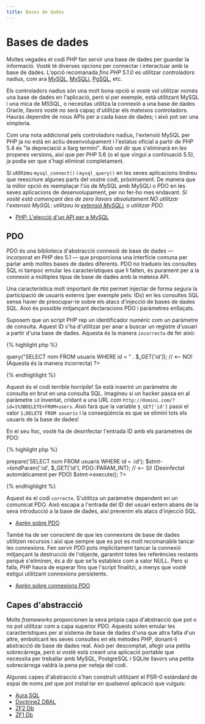 ```yaml
---
title: Bases de dades
---
```


# Bases de dades

Moltes vegades el codi PHP fan servir una base de dades per guardar la informació. Vostè té diverses opcions per connectar i interactuar amb la base de dades. L'opció recomanada _fins PHP 5.1.0_  es utilitzar controladors nadius, com ara [MySQL][mysql], [MySQLi][mysqli], [PgSQL][pgsql], etc.

Els controladors nadius són una molt bona opció si vostè vol utilitzar només una base de dades en l'aplicació, però si per exemple, està utilitzant MySQL i una mica de MSSQL, o necesitas utilitza la connexió a una base de dades Oracle, llavors vostè no serà capaç d'utilitzar els mateixos controladors. Hauràs dependre de nous APIs per a cada base de dades; i això pot ser una ximpleria.

Com una nota addicional pels controladors nadius, l'extensió MySQL per PHP ja no està en actiu desenvolupament i l'estatus oficial a partir de PHP 5.4 és "la depreciació a llarg termini". Això vol dir que s'eliminarà en les properes versions, així que per PHP 5.6 (o el que vingui a continuació 5.5), ja podia ser que s'hagi eliminat completament. 

Si utilitzeu `mysql_connect()` i `mysql_query()` en les seves aplicacions tindreu que reescriure algunes parts del vostre codi, pròximament. De manera que la millor opció és reemplaçar l'ús de MySQL amb MySQLi o PDO en les seves aplicacions de desenvolupament, per no fer-ho mes endavant. _Si vostè està començant des de zero llavors absolutament NO utilitzar l'extensió MySQL: utilitzeu la [extensió MySQLi][MySQLi], o utilitzar PDO._

* [PHP: L'elecció d'un API per a MySQL](http://php.net/manual/en/mysqlinfo.api.choosing.php)

## PDO

PDO és una biblioteca d'abstracció connexió de base de dades &mdash; incorporat en PHP des 5.1 &mdash; que proporciona una interfície comuna per parlar amb moltes bases de dades diferents. PDO no tradueix les consultes SQL ni tampoc emular les característiques que li falten, és purament per a la connexió a múltiples tipus de base de dades amb la mateixa API.

Una característica molt important de `PDO` permet injectar de forma segura la participació de usuaris externs (per exemple pels: IDs) en les consultes SQL sense haver de preocupar-te sobre els atacs d'injecció de bases de dades SQL. Això és possible mitjançant declaracions PDO i paràmetres enllaçats.

Suposem que un script PHP rep un identificador numèric com un paràmetre de consulta. Aquest ID s'ha d'utilitzar per anar a buscar un registre d'usuari a partir d'una base de dades. Aquesta és la manera `incorrecta` de fer això:

{% highlight php %}
<?php
$pdo = new PDO('sqlite:usuaris.db');
$pdo->query("SELECT nom FROM usuaris WHERE id = " . $_GET['id']); // <-- NO! (Aquesta és la manera incorrecta)
?>
{% endhighlight %}

Aquest és el codi terrible horripile! Se està inserint un paràmetre de consulta en brut en una consulta SQL. Imagineu si un hacker passa en al paràmetre `id` inventat, cridant a una URL com `http://domini.com/?id=1%3BDELETE+FROM+users`. Això farà que la variable `$_GET['id']` passi el valor `1;DELETE FROM usuaris` i la conseqüència es que se elimini tots els usuaris de la base de dades!

En el seu lloc, vostè ha de desinfectar l'entrada ID amb els paràmetres de PDO:

{% highlight php %}
<?php
$pdo = new PDO('sqlite:usuaris.db');
$stmt = $pdo->prepare('SELECT nom FROM usuaris WHERE id = :id');
$stmt->bindParam(':id', $_GET['id'], PDO::PARAM_INT); // <-- Si! (Desinfectat automàticament per PDO)
$stmt->execute();
?>
{% endhighlight %}

Aquest és el codi `correcte`. S'utilitza un paràmetre dependent en un comunicat PDO. Això escapa a l'entrada del ID del usuari extern abans de la seva introducció a la base de dades, així prevenim els atacs d'injecció SQL.

* [Aprèn sobre PDO][1]

També ha de ser conscient de que les connexions de base de dades utilitzen recursos i així que sempre que es pot es molt recomanable tancar les connexions. Fen servir PDO pots implícitament tancar la connexió mitjançant la destrucció de l'objecte, garantint totes les referències restants perquè s'eliminen, és a dir que se'ls estableix  com a valor NULL. Pero si falla, PHP haura de esperar fins que l'script finalitzi, a menys que vostè estigui utilitzant connexions persistents.

* [Aprèn sobre connexions PDO][5]

## Capes d'abstracció

Molts *frameworks* proporcionen la seva pròpia capa d'abstracció que pot o no pot utilitzar com a capa superior PDO. Aquests solen emular les característiques per al sistema de base de dades d'una que altra falta d'un altre, embolicant les seves consultes en els mètodes PHP, donant-li abstracció de base de dades real. Això per descomptat, afegir una petita sobrecàrrega, però si vostè està creant una aplicació portable que necessita per treballar amb MySQL, PostgreSQL i SQLite llavors una petita sobrecàrrega valdrà la pena per neteja del codi.

Algunes capes d'abstracció s'han construït utilitzant el PSR-0 estàndard de espai de noms pel que pot instal·lar en qualsevol aplicació que vulguis:

* [Aura SQL][6]
* [Doctrine2 DBAL][2]
* [ZF2 Db][4]
* [ZF1 Db][3]

[1]: http://www.php.net/manual/en/book.pdo.php
[2]: http://www.doctrine-project.org/projects/dbal.html
[3]: http://framework.zend.com/manual/en/zend.db.html
[4]: http://packages.zendframework.com/docs/latest/manual/en/index.html#zend-db
[5]: http://php.net/manual/en/pdo.connections.php
[6]: https://github.com/auraphp/Aura.Sql

[mysql]: http://php.net/mysql
[mysqli]: http://php.net/mysqli
[pgsql]: http://php.net/pgsql
